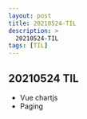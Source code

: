 ```yaml
---
layout: post
title: 20210524-TIL
description: >
  20210524-TIL
tags: [TIL]
---
```


## 20210524 TIL

- Vue chartjs
- Paging
